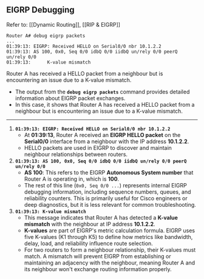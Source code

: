 ## EIGRP Debugging
Refer to: [[Dynamic Routing]], [[RIP & EIGRP]]
```
Router A# debug eigrp packets 
...
01:39:13: EIGRP: Received HELLO on Serial0/0 nbr 10.1.2.2 
01:39:13: AS 100, 0x0, Seq 0/0 idbQ 0/0 iidbQ un/rely 0/0 peerQ un/rely 0/0 
01:39:13:      K-value mismatch
```
Router A has received a HELLO packet from a neighbour but is encountering an issue due to a K-value mismatch.
- The output from the **`debug eigrp packets`** command provides detailed information about EIGRP packet exchanges.
- In this case, it shows that Router A has received a HELLO packet from a neighbour but is encountering an issue due to a K-value mismatch.
--- 
1. **`01:39:13: EIGRP: Received HELLO on Serial0/0 nbr 10.1.2.2`**
    - At **01:39:13**, Router A received an **EIGRP HELLO packet** on the **Serial0/0** interface from a neighbour with the IP address **10.1.2.2**.
    - HELLO packets are used in EIGRP to discover and maintain neighbour relationships between routers.
2. **`01:39:13: AS 100, 0x0, Seq 0/0 idbQ 0/0 iidbQ un/rely 0/0 peerQ un/rely 0/0`**
    - **AS 100**: This refers to the EIGRP **Autonomous System number** that Router A is operating in, which is **100**.
    - The rest of this line (`0x0, Seq 0/0 ...`) represents internal EIGRP debugging information, including sequence numbers, queues, and reliability counters. This is primarily useful for Cisco engineers or deep diagnostics, but it is less relevant for common troubleshooting.
3. **`01:39:13: K-value mismatch`**
    - This message indicates that Router A has detected a **K-value mismatch** with the neighbour at IP address **10.1.2.2**.
    - **K-values** are part of EIGRP's metric calculation formula. EIGRP uses five K-values (K1 through K5) to define how metrics like bandwidth, delay, load, and reliability influence route selection.
    - For two routers to form a neighbour relationship, their K-values must match. A mismatch will prevent EIGRP from establishing or maintaining an adjacency with the neighbour, meaning Router A and its neighbour won't exchange routing information properly.

